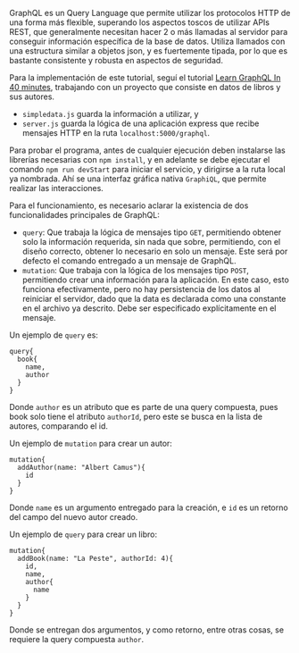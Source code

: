 GraphQL es un Query Language que permite utilizar los protocolos HTTP de una forma más flexible, superando los aspectos toscos de utilizar APIs REST, que generalmente necesitan hacer 2 o más llamadas al servidor para conseguir información específica de la base de datos. Utiliza llamados con una estructura similar a objetos json, y es fuertemente tipada, por lo que es bastante consistente y robusta en aspectos de seguridad.

Para la implementación de este tutorial, seguí el tutorial [Learn GraphQL In 40 minutes](https://www.youtube.com/watch?v=ZQL7tL2S0oQ), trabajando con un proyecto que consiste en datos de libros y sus autores.

- `simpledata.js` guarda la información a utilizar, y
- `server.js` guarda la lógica de una aplicación express que recibe mensajes HTTP en la ruta `localhost:5000/graphql`.

Para probar el programa, antes de cualquier ejecución deben instalarse las librerías necesarias con `npm install`, y en adelante se debe ejecutar el comando `npm run devStart` para iniciar el servicio, y dirigirse a la ruta local ya nombrada. Ahí se una interfaz gráfica nativa `GraphiQL`, que permite realizar las interacciones.

Para el funcionamiento, es necesario aclarar la existencia de dos funcionalidades principales de GraphQL:
- `query`: Que trabaja la lógica de mensajes tipo `GET`, permitiendo obtener solo la información requerida, sin nada que sobre, permitiendo, con el diseño correcto, obtener lo necesario en solo un mensaje. Este será por defecto el comando entregado a un mensaje de GraphQL.
- `mutation`: Que trabaja con la lógica de los mensajes tipo `POST`, permitiendo crear una información para la aplicación. En este caso, esto funciona efectivamente, pero no hay persistencia de los datos al reiniciar el servidor, dado que la data es declarada como una constante en el archivo ya descrito. Debe ser especificado explícitamente en el mensaje.

Un ejemplo de `query` es:
```
query{
  book{
    name,
    author
  }
}
```
Donde `author` es un atributo que es parte de una query compuesta, pues book solo tiene el atributo `authorId`, pero este se busca en la lista de autores, comparando el id.

Un ejemplo de `mutation` para crear un autor:
```
mutation{
  addAuthor(name: "Albert Camus"){
    id
  }
}
```
Donde `name` es un argumento entregado para la creación, e `id` es un retorno del campo del nuevo autor creado.

Un ejemplo de `query` para crear un libro:
```
mutation{
  addBook(name: "La Peste", authorId: 4){
    id,
    name,
    author{
      name
    }
  }
}
```
Donde se entregan dos argumentos, y como retorno, entre otras cosas, se requiere la query compuesta `author`.